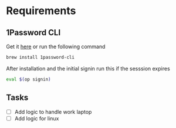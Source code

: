 # Requirements
## 1Password CLI
Get it [here](https://1password.com/downloads/command-line/) or run the following command
```sh
brew install 1password-cli
```

After installation and the initial signin run this if the sesssion expires
```sh
eval $(op signin)
```
## Tasks
- [ ] Add logic to handle work laptop
- [ ] Add logic for linux